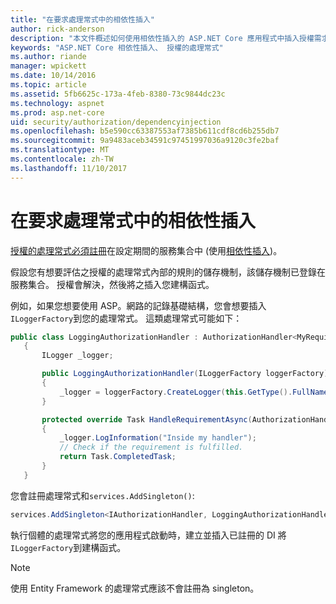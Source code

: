 ```yaml
---
title: "在要求處理常式中的相依性插入"
author: rick-anderson
description: "本文件概述如何使用相依性插入的 ASP.NET Core 應用程式中插入授權需求的處理常式。"
keywords: "ASP.NET Core 相依性插入、 授權的處理常式"
ms.author: riande
manager: wpickett
ms.date: 10/14/2016
ms.topic: article
ms.assetid: 5fb6625c-173a-4feb-8380-73c9844dc23c
ms.technology: aspnet
ms.prod: asp.net-core
uid: security/authorization/dependencyinjection
ms.openlocfilehash: b5e590cc63387553af7385b611cdf8cd6b255db7
ms.sourcegitcommit: 9a9483aceb34591c97451997036a9120c3fe2baf
ms.translationtype: MT
ms.contentlocale: zh-TW
ms.lasthandoff: 11/10/2017
---
```

# <a name="dependency-injection-in-requirement-handlers"></a>在要求處理常式中的相依性插入

<a name="security-authorization-di"></a>

[授權的處理常式必須註冊](policies.md#handler-registration)在設定期間的服務集合中 (使用[相依性插入](../../fundamentals/dependency-injection.md#fundamentals-dependency-injection))。

假設您有想要評估之授權的處理常式內部的規則的儲存機制，該儲存機制已登錄在服務集合。 授權會解決，然後將之插入您建構函式。

例如，如果您想要使用 ASP。網路的記錄基礎結構，您會想要插入`ILoggerFactory`到您的處理常式。 這類處理常式可能如下：

```csharp
public class LoggingAuthorizationHandler : AuthorizationHandler<MyRequirement>
   {
       ILogger _logger;

       public LoggingAuthorizationHandler(ILoggerFactory loggerFactory)
       {
           _logger = loggerFactory.CreateLogger(this.GetType().FullName);
       }

       protected override Task HandleRequirementAsync(AuthorizationHandlerContext context, MyRequirement requirement)
       {
           _logger.LogInformation("Inside my handler");
           // Check if the requirement is fulfilled.
           return Task.CompletedTask;
       }
   }
   ```

您會註冊處理常式和`services.AddSingleton()`:

```csharp
services.AddSingleton<IAuthorizationHandler, LoggingAuthorizationHandler>();
```

執行個體的處理常式將您的應用程式啟動時，建立並插入已註冊的 DI 將`ILoggerFactory`到建構函式。

> [!NOTE]
> 使用 Entity Framework 的處理常式應該不會註冊為 singleton。
